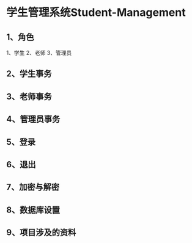 # <centren>学生管理系统Student-Management</centren>

## 1、角色
1、学生
2、老师
3、管理员

## 2、学生事务

## 3、老师事务

## 4、管理员事务

## 5、登录

## 6、退出

## 7、加密与解密


## 8、数据库设置

## 9、项目涉及的资料
